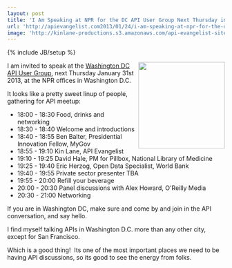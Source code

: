 ```yaml
---
layout: post
title: 'I Am Speaking at NPR for the DC API User Group Next Thursday in Washington DC'
url: 'http://apievangelist.com2013/01/24/i-am-speaking-at-npr-for-the-dc-api-user-group-next-thursday-in-washington-dc/'
image: 'http://kinlane-productions.s3.amazonaws.com/api-evangelist-site/blog/washington-dc-api-users-group.jpeg'
---
```

{% include JB/setup %}
<p>
     <a title=Washington DC API meetup href=http://www.meetup.com/DC-Web-API-User-Group/events/97891662/><img src=https://s3.amazonaws.com/kinlane-productions/events/washington-dc-api-meetup/washington-dc-api-users-group.jpeg  width=200 align=right /></a>
</p>
<p>
     I am invited to speak at the <a title=Washington DC API meetup href=http://www.meetup.com/DC-Web-API-User-Group/events/97891662/>Washington DC API User Group</a>, next Thursday January 31st 2013, at the NPR offices in Washington D.C.
</p>
<p>
     It looks like a pretty sweet linup of people, gathering for API meetup:
</p>
<ul class=mainlist>
     <li>18:00 - 18:30 Food, drinks and networking
     </li>
     <li>18:30 - 18:40 Welcome and introductions
     </li>
     <li>18:40 - 18:55 Ben Balter, Presidential Innovation Fellow, MyGov
     </li>
     <li>18:55 - 19:10 Kin Lane, API Evangelist
     </li>
     <li>19:10 - 19:25 David Hale, PM for Pillbox, National Library of Medicine
     </li>
     <li>19:25 - 19:40 Eric Herzog, Open Data Specialist, World Bank
     </li>
     <li>19:40 - 19:55 Private sector presenter TBA
     </li>
     <li>19:55 - 20:00 Refill your beverage
     </li>
     <li>20:00 - 20:30 Panel discussions with Alex Howard, O'Reilly Media
     </li>
     <li>20:30 - 21:00 Networking
     </li>
</ul>
<p>
     If you are in Washington DC, make sure and come by and join in the API conversation, and say hello.
</p>
<p>
     I find myself talking APIs in Washington D.C. more than any other city, except for San Francisco.  
</p>
<p>
     Which is a good thing!  Its one of the most important places we need to be having API discussions, so its good to see the energy from folks.  
</p>
